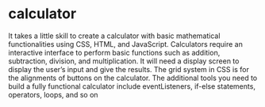 # calculator
It takes a little skill to create a calculator with basic mathematical functionalities using CSS, HTML, and JavaScript. Calculators require an interactive interface to perform basic functions such as addition, subtraction, division, and multiplication. It will need a  display screen to display the user’s input and give the results. The grid system in CSS is for the alignments of buttons on the calculator. The additional tools you need to build a fully functional calculator include eventListeners, if-else statements, operators, loops, and so on
